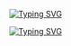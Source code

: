 [![Typing SVG](https://readme-typing-svg.demolab.com?font=&weight=900&pause=1000&color=6E529E&center=true&random=true&width=435&lines=Hi!;Welcome+to+my+profile)](https://git.io/typing-svg)




[![Typing SVG](https://readme-typing-svg.demolab.com?font=&weight=900&pause=5000&color=6E529E&center=true&random=true&width=435&lines=I+am+Aditya+Vasipalli)](https://git.io/typing-svg)
<!--
**Aditya-Vasipalli/Aditya-Vasipalli** is a ✨ _special_ ✨ repository because its `README.md` (this file) appears on your GitHub profile.

Here are some ideas to get you started:

- 🔭 I’m currently working on ...
- 🌱 I’m currently learning ...
- 👯 I’m looking to collaborate on ...
- 🤔 I’m looking for help with ...
- 💬 Ask me about ...
- 📫 How to reach me: ...
- 😄 Pronouns: ...
- ⚡ Fun fact: ...
-->
